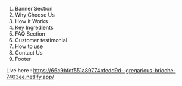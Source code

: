 1. Banner Section
2. Why Choose Us
3. How it Works
4. Key Ingredients
5. FAQ Section
6. Customer testimonial
7. How to use
8. Contact Us
9. Footer


Live here : https://66c9bfdf551a89774bfedd9d--gregarious-brioche-7403ee.netlify.app/

